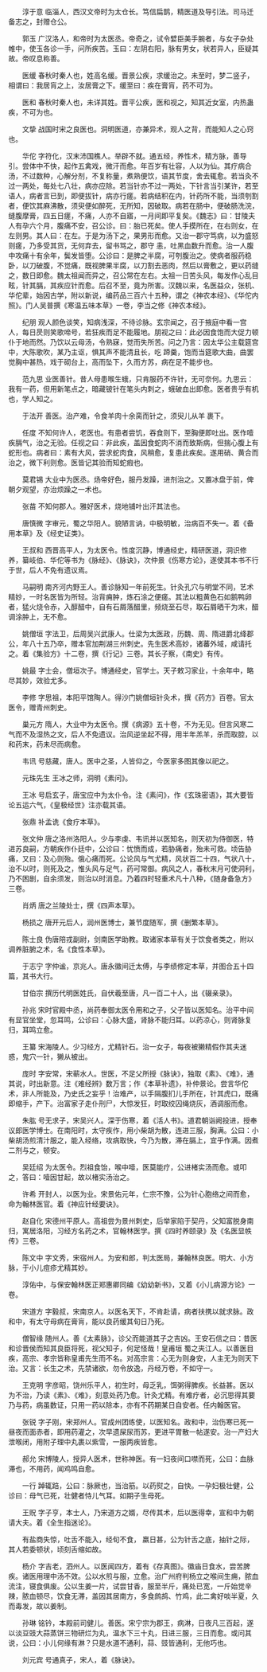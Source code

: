 <!-- { "loadSidebar": true } -->
　　淳于意 临淄人，西汉文帝时为太仓长。笃信扁鹊，精医道及导引法。司马迁备志之，封赠仓公。

　　郭玉 广汉洛人，和帝时为太医丞。帝奇之，试令嬖臣美手腕者，与女子杂处帷中，使玉各诊一手，问所疾苦。玉曰：左阴右阳，脉有男女，状若异人，臣疑其故。帝叹息称善。

　　医缓 春秋时秦人也，姓高名缓。晋景公疾，求缓治之。未至时，梦二竖子，相谓曰：我居肓之上，汝居膏之下。缓至曰：疾在膏肓，药不可为。

　　医和 春秋时秦人也，未详其姓。晋平公疾，医和视之，知其近女室，内热蛊疾，不可为也。

　　文挚 战国时宋之良医也。洞明医道，亦兼异术，观人之背，而能知人之心窍也。

　　华佗 字符化，汉末沛国樵人。举辟不就。通五经，养性术，精方脉，善导引。尝体中不快，起作五禽戏，微汗而愈。年百岁有壮容，人以为仙。其疗病合汤，不过数种，心解分剂，不复称量，煮熟便饮，语其节度，舍去辄愈。若当灸不过一两处，每处七八壮，病亦应除。若当针亦不过一两处，下针言当引某许，若至语人，病者言已到，即便拔针，病亦行瘥。若病结积在内，针药所不能，当须刳割者，便饮其麻沸散，须臾便如醉死，无所知，因破取。病若在肠中，便破肠洗浣，缝腹摩膏，四五日瘥，不痛，人亦不自寤，一月间即平复矣。《魏志》曰：甘陵夫人有孕六个月，腹痛不安，召公诊。曰：胎已死矣。使人手摸所在，在右则女，在左则男。其人曰：在左。于是为汤下之，果男形而愈。又治一郡守笃病，以为盛怒则瘥，乃多受其货，无何弃去，留书骂之，郡守 恚，吐黑血数升而愈。治一人腹中攻痛十有余年，鬓发皆堕。公诊曰：是脾之半腐，可刳腹治之。使病者服药稳卧，以刀破腹，不觉痛，既视脾果半腐，以刀割去恶肉，然后以膏敷之，更以药缝之，数日即愈。魏太祖闻而异之，召公常在左右。太祖一日苦头风，每发作心乱目眩，针其膈，其疾应针而愈。后召不至，竟为所害。汉魏以来，名医益众，张机、华佗辈，始因古学，附以新说，编药品三百六十五种，谓之《神农本经》、《华佗内照》。门人吴普撰《寒温五味本草》一卷，李当之修《神农本经》。

　　纪朋 观人颜色谈笑，知病浅深，不待诊脉。玄宗闻之，召于掖庭中看一宫人，每日昃则笑歌啼号，若狂疾而足不能履地。朋视之曰：此必因食饱而大促力顿仆于地而然。乃饮以云母汤，令熟寐，觉而失所苦。问之乃言：因太华公主载筵宫中，大陈歌吹，某乃主讴，惧其声不能清且长，吃 蹄羹，饱而当筵歌大曲，曲罢觉胸中甚热，戏于砌台上，高而坠下，久而方苏，病在足不能步也。

　　范九思 业医善针。昔人母患喉生蛾，只肯服药不许针，无可奈何。九思云：我有一药，但用新笔点之，暗藏铍针在笔头内刺之，蛾破血出即愈。医者贵乎有机也，学人知之。

　　于法开 善医。治产难，令食羊肉十余脔而针之，须臾儿从羊 裹下。

　　任度 不知何许人，老医也。有患者尝饥，吞食则下，至胸便即吐出。医作噎疾膈气，治之无验。任视之曰：非此疾，盖因食蛇肉不消而致斯病，但揣心腹上有蛇形也。病者曰：素有大风，尝求蛇肉食，风稍愈，复患此疾矣。遂用硝、黄合而治之，微下利则愈。医皆记其验而知蛇瘕也。

　　莫君锡 大业中为医丞。炀帝好色，服丹发躁，进剂治之。又置冰盘于前，俾朝夕观望，亦治烦躁之一术也。

　　张苗 不知何郡人。雅好医术，烧地铺叶出汗其法也。

　　唐慎微 字审元，蜀之华阳人。貌陋言讷，中极明敏，治病百不失一。着《备用本草》及《经史证类》。

　　王叔和 西晋高平人，为太医令。性度沉静，博通经史，精研医道，洞识修养，纂岐伯、华佗等书为《脉经》、《脉诀》，次仲景《伤寒方论》，遂使其本书不行于世，后人不免有遗议焉。

　　马嗣明 南齐河内野王人。善诊脉知一年前死生。针灸孔穴与明堂不同，艺术精妙，一时名医皆为所轻。治背痈肿，炼石涂之便瘥。其法以粗黄色石如鹅鸭卵者，猛火烧令赤，入醇醋中，自有石屑落醋里，频烧至石尽，取石屑晒干为末，醋调涂肿上，无不愈。

　　姚僧垣 字法卫，后周吴兴武康人。仕梁为太医政，历魏、周、隋进爵北绛郡公，年八十五乃卒，赠本官加荆湖三州刺史。先生医术高妙，诸蕃外域，咸请托之。着《集验方》十二卷，撰《行记》三卷。其长子察，《南史》有传。

　　姚最 字士会，僧垣次子。博通经史，官学士。天子敕习家业，十余年中，略尽其妙，效验尤多。

　　李修 字思祖，本阳平馆陶人。得沙门姚僧垣针灸术，撰《药方》百卷。官太医令，赠青州刺史。

　　巢元方 隋人，大业中为太医令。撰《病源》五十卷，不为无见。但言风寒二气而不及湿热之文，后人不免遗议。治风逆坐起不得，用半年羔羊，杀而取腔，以和药末，药未尽而病愈。

　　韦讯 号慈藏，唐人。医中之圣，人皆仰之，今医家多图其像以祀之。

　　元珠先生 王冰之师，洞明《素问》。

　　王冰 号启玄子，唐宝应中为太仆令。注《素问》，作《玄珠密语》，其大要皆论五运六气，《皇极经世》注亦载其语。

　　张鼎 补孟诜《食疗本草》。

　　张文仲 唐之洛州洛阳人。少与李虔、韦讯并以医知名，则天初为侍御医，特进苏良嗣，方朝疾作仆廷中，公诊曰：忧愤而成，若胁痛者，殆未可救。顷告胁痛，又曰：及心则殆。俄心痛而死。公论风与气尤精，风状百二十四，气状八十，治不以时，则死及之，惟头风与足气，药可常御。病风之人，春秋末月可使洞利，乃不困剧，自余须发，则治以时消息。乃着四时轻重术凡十八种，《随身备急方》三卷。

　　肖炳 唐之兰陵处士，撰《四声本草》。

　　杨损之 唐开元后人，润州医博士，兼节度随军，撰《删繁本草》。

　　陈士良 伪唐陪戎副尉，剑南医学助教。取诸家本草有关于饮食者类之，附以调养脏腑之术，名《食性本草》。

　　于志宁 字仲谧，京兆人。唐永徽间迁太傅，与李绩修定本草，并图合五十四篇，其书大行。

　　甘伯宗 撰历代明医姓氏，自伏羲至唐，凡一百二十人，出《辍亲录》。

　　孙兆 宋时官殿中丞，尚药奉御太医令用和之子，父子皆以医知名。治平中间有显官坐堂，忽耳鸣，公诊曰：心脉大盛，肾脉不能归耳。以药凉心，则肾脉复归，耳鸣立愈。

　　王纂 宋海陵人。少习经方，尤精针石。治一女子，每夜被獭精假作其夫迷惑，鬼穴一针，獭从被出。

　　庞时 字安常，宋蕲水人。世医，不足父所授《脉诀》，独取《素》、《难》，通其说，时出新意。注《难经辨》数万言；作《本草补遗》，补仲景论。尝言华佗术，非人所能及，乃史氏之妄乎！治难产，以手隔腹扪儿手所在，针其虎口，既痛即缩手，产下。治富家子走仆刑尸，大惊发狂，时取绞囚绳烧灰，酒调服而愈。

　　朱肱 号无求子，宋吴兴人。深于伤寒，着《活人书》。道君朝诣阙投进，授奉议郎医学博士。在南阳时，太守疾作，用小柴胡为散，连进三服，胸满。公曰：小柴胡汤煎清汁服之，能入经络，攻病取快，今乃为散，滞在膈上，宜乎作满。因煮二剂与之，顿安。

　　吴廷绍 为太医令。烈祖食饴，喉中噎，医莫能疗，公进楮实汤而愈。或叩之，答曰：噎因甘起，故以楮实汤治之。

　　许希 开封人，以医为业。宋景佑元年，仁宗不豫，公为针心胞络之间而愈，命为翰林医官。着《神应针经要诀》。

　　赵自化 宋德州平原人。高祖尝为景州刺史，后举家陷于契丹，父知富脱身南归，寓居洛阳，习经方名药之术，官翰林医学。撰《四时养颐录》及《名医显帙传》三卷。

　　陈文中 字文秀，宋宿州人。为安和郎，判太医局，兼翰林良医。明大、小方脉，于小儿痘疹尤精其妙。

　　淳佑中，与保安翰林医正郑惠卿同编《幼幼新书》，又着《小儿病源方论》一卷。

　　宋道方 字毅叔，宋南京人。以医名天下，不肯赴请，病者扶携以就求脉。政和中，有太守母病在膏肓，能以良药缓其旬日乃死。

　　僧智缘 随州人。善《太素脉》，诊父而能道其子之吉凶。王安石信之曰：昔医和诊晋侯而知其良臣将死，视父知子，何足怪哉！皇甫垣 蜀之夹江人。以善医目疾，高宗、孝宗皆称皇甫先生而不名。对高宗言：心无为则身安，人主无为则天下治。又言：长生之术，先禁诸欲，勿令放逸，丹经万卷，不如守一。

　　王克明 字彦昭，饶州乐平人，初生时，母乏乳，饵粥得脾疾。长益甚。医以为不治，乃读《素》、《难》，刻意处药乃愈。针灸尤精。有难疗者，必沉思得其要乃与药，病虽数证，只用一药以除本，亦有不药期某日自安者。任内翰医官。

　　张锐 字子刚，宋郑州人。官成州团练使，以医知名。政和中，治伤寒已死一昼夜而面赤者，即用药灌之，次早遗屎尿而苏，更进平胃散一帖遂安。治一产妇大泄喉闭，用附子理中丸裹以紫雪，一服两疾皆愈。

　　郝允 宋博陵人，授异人医术，世称神医。有一妇夜间口噤而死，公曰：血脉滞也，不用药，闻鸡鸣自愈。

　　一行 踔辄踣，公曰：脉厥也，当治筋。以药熨之，自快。一孕妇极壮健，公诊曰：母气已死，壮健者恃儿气耳。如期子生母死。

　　王贶 字子亨，本士人，乃宋道方之婿，尽传其术，后以医得幸，宣和中为朝请大夫。着《全生指迷论》。

　　有盐商失惊，吐舌不能入，经旬不食， 羸日甚，公为针舌之底，抽针之际，其人若委顿状，顷刻舌缩如故。

　　杨介 字吉老，泗州人。以医闻四方，着有《存真图》。徽庙日食水，尝苦脾疾。诸医用理中汤不效。公以水煎与服，立愈。治广州府判杨立之喉间生痈，脓血流注，寝食俱废。公以生姜一片，试尝甘香，服至半斤，痛处已宽，一斤始觉辛辣，脓血顿尽，饮食无滞，盖因其居南方，多食鹧鸪、竹鸡，此二禽好啖半夏，久而毒发，故以姜制。

　　孙琳 铭钤，本殿前司健儿。善医。宋宁宗为郡王，病淋，日夜凡三百起，遂以淡豆豉大蒜蒸饼三物研烂为丸，温水下三十丸，日进三服，三日而愈。或问其说，公曰：小儿何缘有淋？只是水道不通利，蒜、豉皆通利，无他巧也。

　　刘元宾 号通真子，宋人，着《脉诀》。

